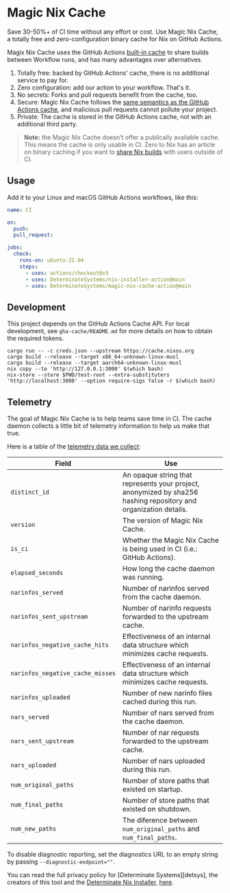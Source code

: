 # Magic Nix Cache

Save 30-50%+ of CI time without any effort or cost.
Use Magic Nix Cache, a totally free and zero-configuration binary cache for Nix on GitHub Actions.

Magix Nix Cache uses the GitHub Actions [built-in cache][ghacache] to share builds between Workflow runs, and has many advantages over alternatives.

1. Totally free: backed by GitHub Actions' cache, there is no additional service to pay for.
1. Zero configuration: add our action to your workflow. That's it.
1. No secrets: Forks and pull requests benefit from the cache, too.
1. Secure: Magic Nix Cache follows the [same semantics as the GitHub Actions cache][semantics], and malicious pull requests cannot pollute your project.
1. Private: The cache is stored in the GitHub Actions cache, not with an additional third party.

> **Note:** the Magic Nix Cache doesn't offer a publically available cache.
> This means the cache is only usable in CI.
> Zero to Nix has an article on binary caching if you want to [share Nix builds][z2ncache] with users outside of CI.

## Usage

Add it to your Linux and macOS GitHub Actions workflows, like this:

```yaml
name: CI

on:
  push:
  pull_request:

jobs:
  check:
    runs-on: ubuntu-22.04
    steps:
      - uses: actions/checkout@v3
      - uses: DeterminateSystems/nix-installer-action@main
      - uses: DeterminateSystems/magic-nix-cache-action@main
```

## Development

This project depends on the GitHub Actions Cache API.
For local development, see `gha-cache/README.md` for more details on how to obtain the required tokens.

```
cargo run -- -c creds.json --upstream https://cache.nixos.org
cargo build --release --target x86_64-unknown-linux-musl
cargo build --release --target aarch64-unknown-linux-musl
nix copy --to 'http://127.0.0.1:3000' $(which bash)
nix-store --store $PWD/test-root --extra-substituters 'http://localhost:3000' --option require-sigs false -r $(which bash)
```

## Telemetry

The goal of Magic Nix Cache is to help teams save time in CI.
The cache daemon collects a little bit of telemetry information to help us make that true.

Here is a table of the [telemetry data we collect][telemetry]:

| Field                            | Use                                                                                                              |
| -------------------------------- | ---------------------------------------------------------------------------------------------------------------- |
| `distinct_id`                    | An opaque string that represents your project, anonymized by sha256 hashing repository and organization details. |
| `version`                        | The version of Magic Nix Cache.                                                                                  |
| `is_ci`                          | Whether the Magic Nix Cache is being used in CI (i.e.: GitHub Actions).                                          |
| `elapsed_seconds`                | How long the cache daemon was running.                                                                           |
| `narinfos_served`                | Number of narinfos served from the cache daemon.                                                                 |
| `narinfos_sent_upstream`         | Number of narinfo requests forwarded to the upstream cache.                                                      |
| `narinfos_negative_cache_hits`   | Effectiveness of an internal data structure which minimizes cache requests.                                      |
| `narinfos_negative_cache_misses` | Effectiveness of an internal data structure which minimizes cache requests.                                      |
| `narinfos_uploaded`              | Number of new narinfo files cached during this run.                                                              |
| `nars_served`                    | Number of nars served from the cache daemon.                                                                     |
| `nars_sent_upstream`             | Number of nar requests forwarded to the upstream cache.                                                          |
| `nars_uploaded`                  | Number of nars uploaded during this run.                                                                         |
| `num_original_paths`             | Number of store paths that existed on startup.                                                                   |
| `num_final_paths`                | Number of store paths that existed on shutdown.                                                                  |
| `num_new_paths`                  | The diference between `num_original_paths` and `num_final_paths`.                                                |

To disable diagnostic reporting, set the diagnostics URL to an empty string by passing `--diagnostic-endpoint=""`.

You can read the full privacy policy for [Determinate Systems][detsys], the creators of this tool and the [Determinate Nix Installer][installer], [here][privacy].

[installer]: https://github.com/DeterminateSystems/nix-installer/
[ghacache]: https://docs.github.com/en/actions/using-workflows/caching-dependencies-to-speed-up-workflows
[privacy]: https://determinate.systems/privacy
[telemetry]: https://github.com/DeterminateSystems/magic-nix-cache/blob/main/src/telemetry.rs
[semantics]: https://docs.github.com/en/actions/using-workflows/caching-dependencies-to-speed-up-workflows#restrictions-for-accessing-a-cache
[z2ncache]: https://zero-to-nix.com/concepts/caching#binary-caches
